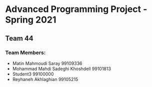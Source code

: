 # Advanced Programming Project - Spring 2021
## Team 44

### Team Members:
- Matin Mahmoudi Saray 99109336
- Mohammad Mahdi Sadeghi Khoshdell 99101813
- Student3 99100000
- Reyhaneh Akhlaghian 99105215
